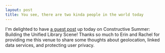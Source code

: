 ```yaml
---
layout: post
title: You see, there are two kinda people in the world today
---
```

I'm delighted to have [a guest post](https://unifiedlibraryscene.blogspot.com/2017/05/you-see-there-are-two-kinda-people-in.html) up today on Constructive Summer: Building the Unified Library Scene! Thanks so much to Erin and Rachel for providing me this venue to share some thoughts about geolocation, linked data services, and protecting user privacy.
